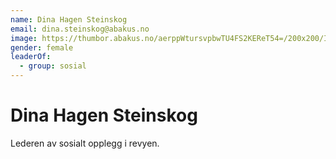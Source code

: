 ```yaml
---
name: Dina Hagen Steinskog
email: dina.steinskog@abakus.no
image: https://thumbor.abakus.no/aerppWtursvpbwTU4FS2KEReT54=/200x200/IMG_3804.jpeg
gender: female
leaderOf:
  - group: sosial
---
```


# Dina Hagen Steinskog

Lederen av sosialt opplegg i revyen.
